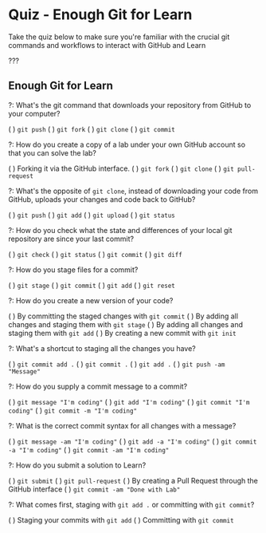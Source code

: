 # Quiz - Enough Git for Learn

Take the quiz below to make sure you're familiar with the crucial git commands and workflows to interact with GitHub and Learn

???

## Enough Git for Learn

?: What's the git command that downloads your repository from GitHub to your computer?

( ) `git push`
( ) `git fork`
( ) `git clone`
( ) `git commit`

?: How do you create a copy of a lab under your own GitHub account so that you can solve the lab?

( ) Forking it via the GitHub interface.
( ) `git fork`
( ) `git clone`
( ) `git pull-request`

?: What's the opposite of `git clone`, instead of downloading your code from GitHub, uploads your changes and code back to GitHub?

( ) `git push`
( ) `git add`
( ) `git upload`
( ) `git status`

?: How do you check what the state and differences of your local git repository are since your last commit?

( ) `git check`
( ) `git status`
( ) `git commit`
( ) `git diff`

?: How do you stage files for a commit?

( ) `git stage`
( ) `git commit`
( ) `git add`
( ) `git reset`

?: How do you create a new version of your code?

( ) By committing the staged changes with `git commit`
( ) By adding all changes and staging them with  `git stage`
( ) By adding all changes and staging them with  `git add`
( ) By creating a new commit with `git init`

?: What's a shortcut to staging all the changes you have?

( ) `git commit add .`
( ) `git commit .`
( ) `git add .`
( ) `git push -am "Message"`

?: How do you supply a commit message to a commit?

( ) `git message "I'm coding"`
( ) `git add "I'm coding"`
( ) `git commit "I'm coding"`
( ) `git commit -m "I'm coding"`

?: What is the correct commit syntax for all changes with a message?

( ) `git message -am "I'm coding"`
( ) `git add -a "I'm coding"`
( ) `git commit -a "I'm coding"`
( ) `git commit -am "I'm coding"`

?: How do you submit a solution to Learn?

( ) `git submit`
( ) `git pull-request`
( ) By creating a Pull Request through the GitHub interface
( ) `git commit -am "Done with Lab"`

?: What comes first, staging with `git add .` or committing with `git commit`?

( ) Staging your commits with `git add`
( ) Committing with `git commit`